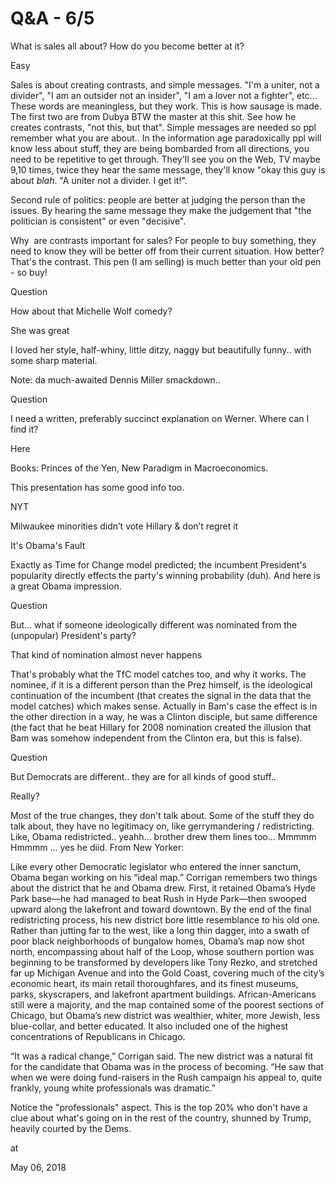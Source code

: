 # Q&A - 6/5
What is sales all about? How do you become better at it?

Easy

Sales is about creating contrasts, and simple messages. "I'm a uniter, not a divider", "I am an outsider not an insider", "I am a lover not a fighter", etc... These words are meaningless, but they work. This is how sausage is made. The first two are from Dubya BTW the master at this shit. See how he creates contrasts, "not this, but that". Simple messages are needed so ppl remember what you are about.. In the information age paradoxically ppl will know less about stuff, they are being bombarded from all directions, you need to be repetitive to get through. They'll see you on the Web, TV maybe 9,10 times, twice they hear the same message, they'll know "okay this guy is about _blah_. "A uniter not a divider. I get it!".

Second rule of politics: people are better at judging the person than the issues. By hearing the same message they make the judgement that "the politician is consistent" or even "decisive".

Why  are contrasts important for sales? For people to buy something, they need to know they will be better off from their current situation. How better? That's the contrast. This pen (I am selling) is much better than your old pen - so buy!

Question

How about that Michelle Wolf comedy?

She was great

I loved her style, half-whiny, little ditzy, naggy but beautifully funny.. with some sharp material.

Note: da much-awaited Dennis Miller smackdown..

Question

I need a written, preferably succinct explanation on Werner. Where can I find it?

Here

Books: Princes of the Yen, New Paradigm in Macroeconomics.

This presentation has some good info too.

NYT

Milwaukee minorities didn’t vote Hillary & don’t regret it

It's Obama's Fault

Exactly as Time for Change model predicted; the incumbent President's popularity directly effects the party's winning probability (duh). And here is a great Obama impression.

Question

But... what if someone ideologically different was nominated from the (unpopular) President's party?

That kind of nomination almost never happens

That's probably what the TfC model catches too, and why it works. The nominee, if it is a different person than the Prez himself, is the ideological continuation of the incumbent (that creates the signal in the data that the model catches) which makes sense. Actually in Bam's case the effect is in the other direction in a way, he was a Clinton disciple, but same difference (the fact that he beat Hillary for 2008 nomination created the illusion that Bam was somehow independent from the Clinton era, but this is false).

Question

But Democrats are different.. they are for all kinds of good stuff..

Really?

Most of the true changes, they don't talk about. Some of the stuff they do talk about, they have no legitimacy on, like gerrymandering / redistricting. Like, Obama redistricted.. yeahh... brother drew them lines too... Mmmmm Hmmmm ... yes he diid. From New Yorker:

Like every other Democratic legislator who entered the inner sanctum, Obama began working on his “ideal map.” Corrigan remembers two things about the district that he and Obama drew. First, it retained Obama’s Hyde Park base—he had managed to beat Rush in Hyde Park—then swooped upward along the lakefront and toward downtown. By the end of the final redistricting process, his new district bore little resemblance to his old one. Rather than jutting far to the west, like a long thin dagger, into a swath of poor black neighborhoods of bungalow homes, Obama’s map now shot north, encompassing about half of the Loop, whose southern portion was beginning to be transformed by developers like Tony Rezko, and stretched far up Michigan Avenue and into the Gold Coast, covering much of the city’s economic heart, its main retail thoroughfares, and its finest museums, parks, skyscrapers, and lakefront apartment buildings. African-Americans still were a majority, and the map contained some of the poorest sections of Chicago, but Obama’s new district was wealthier, whiter, more Jewish, less blue-collar, and better educated. It also included one of the highest concentrations of Republicans in Chicago. 

“It was a radical change,” Corrigan said. The new district was a natural fit for the candidate that Obama was in the process of becoming. “He saw that when we were doing fund-raisers in the Rush campaign his appeal to, quite frankly, young white professionals was dramatic.”

Notice the "professionals" aspect. This is the top 20% who don't have a clue about what's going on in the rest of the country, shunned by Trump, heavily courted by the Dems.








at

May 06, 2018















